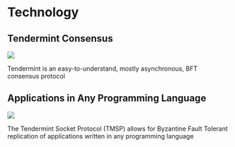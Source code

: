 # Technology

## Tendermint Consensus

<img src="~assets/images/home/consensus_logic.png">

Tendermint is an easy-to-understand, mostly asynchronous, BFT consensus protocol

## Applications in Any Programming Language

<img src="~assets/images/home/tmsp.png">

The Tendermint Socket Protocol (TMSP) allows for Byzantine Fault Tolerant replication of applications written in any programming language
